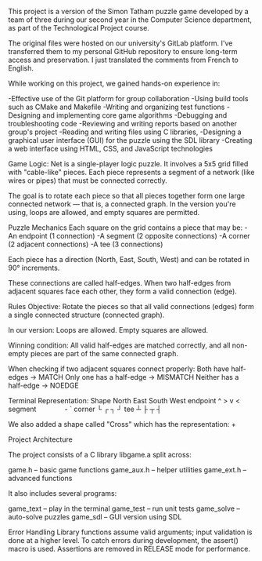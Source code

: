 This project is a version of the Simon Tatham puzzle game developed by a team of three during our second year in the Computer Science department, as part of the Technological Project course.

The original files were hosted on our university's GitLab platform. I've transferred them to my personal GitHub repository to ensure long-term access and preservation. I just translated the comments from French to English.

While working on this project, we gained hands-on experience in:

-Effective use of the Git platform for group collaboration
-Using build tools such as CMake and Makefile
-Writing and organizing test functions
-Designing and implementing core game algorithms
-Debugging and troubleshooting code
-Reviewing and writing reports based on another group's project
-Reading and writing files using C libraries,
-Designing a graphical user interface (GUI) for the puzzle using the SDL library
-Creating a web interface using HTML, CSS, and JavaScript technologies

Game Logic:
Net is a single-player logic puzzle. It involves a 5x5 grid filled with "cable-like" pieces. Each piece represents a segment of a network (like wires or pipes) that must be connected correctly.

The goal is to rotate each piece so that all pieces together form one large connected network — that is, a connected graph. In the version you're using, loops are allowed, and empty squares are permitted.

Puzzle Mechanics
Each square on the grid contains a piece that may be:
-An endpoint (1 connection)
-A segment (2 opposite connections)
-A corner (2 adjacent connections) 
-A tee (3 connections)

Each piece has a direction (North, East, South, West) and can be rotated in 90° increments.

These connections are called half-edges. When two half-edges from adjacent squares face each other, they form a valid connection (edge).

Rules
Objective:
Rotate the pieces so that all valid connections (edges) form a single connected structure (connected graph).

In our version:
Loops are allowed.
Empty squares are allowed.

Winning condition:
All valid half-edges are matched correctly, and all non-empty pieces are part of the same connected graph.

When checking if two adjacent squares connect properly:
Both have half-edges ->	MATCH
Only one has a half-edge ->	MISMATCH
Neither has a half-edge	-> NOEDGE

Terminal Representation:
Shape	North	East	South	West
endpoint ^	     > 	      v	     <
segment	 `	     `	      -	     `
corner	 └	     ┌	      ┐	     ┘
tee	     ┴	     ├	      ┬	     ┤

We also added a shape called "Cross" which has the representation: + 

Project Architecture

The project consists of a C library libgame.a split across:

game.h – basic game functions
game_aux.h – helper utilities
game_ext.h – advanced functions

It also includes several programs:

game_text – play in the terminal
game_test – run unit tests
game_solve – auto-solve puzzles
game_sdl – GUI version using SDL

Error Handling
Library functions assume valid arguments; input validation is done at a higher level. To catch errors during development, the assert() macro is used. Assertions are removed in RELEASE mode for performance.
